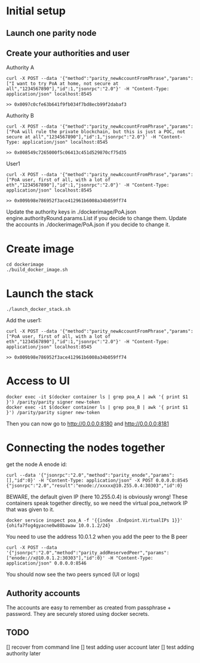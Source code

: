 # Initial setup

## Launch one parity node

## Create your authorities and user

Authority A
```
curl -X POST --data '{"method":"parity_newAccountFromPhrase","params":["I want to try PoA at home, not secure at all","1234567890"],"id":1,"jsonrpc":"2.0"}' -H "Content-Type: application/json" localhost:8545

>> 0x0097c0cfe63b641f9fb034f7bd8ecb99f2dabaf3
```

Authority B
```
curl -X POST --data '{"method":"parity_newAccountFromPhrase","params":["PoA will rule the private blockchain, but this is just a POC, not secure at all","1234567890"],"id":1,"jsonrpc":"2.0"}' -H "Content-Type: application/json" localhost:8545

>> 0x008549c7265000f5c06413c451d529870cf75d35
```

User1
```
curl -X POST --data '{"method":"parity_newAccountFromPhrase","params":["PoA user, first of all, with a lot of eth","1234567890"],"id":1,"jsonrpc":"2.0"}' -H "Content-Type: application/json" localhost:8545

>> 0x009b98e786952f3ace412961b6008a34b059ff74
```

Update the authority keys in ./dockerimage/PoA.json engine.authorityRound.params.List if you decide to change them.
Update the accounts in ./dockerimage/PoA.json if you decide to change it.

# Create image

```
cd dockerimage
./build_docker_image.sh
```

# Launch the stack

```
./launch_docker_stack.sh
```

Add the user1:

```
curl -X POST --data '{"method":"parity_newAccountFromPhrase","params":["PoA user, first of all, with a lot of eth","1234567890"],"id":1,"jsonrpc":"2.0"}' -H "Content-Type: application/json" localhost:8545

>> 0x009b98e786952f3ace412961b6008a34b059ff74
```


# Access to UI

```
docker exec -it $(docker container ls | grep poa_A | awk '{ print $1 }') /parity/parity signer new-token
docker exec -it $(docker container ls | grep poa_B | awk '{ print $1 }') /parity/parity signer new-token
```

Then you can now go to http://0.0.0.0:8180 and http://0.0.0.0:8181

# Connecting the nodes together

get the node A enode id:

```
curl --data '{"jsonrpc":"2.0","method":"parity_enode","params":[],"id":0}' -H "Content-Type: application/json" -X POST 0.0.0.0:8545
{"jsonrpc":"2.0","result":"enode://xxxxx@10.255.0.4:30303","id":0}
```

BEWARE, the default given IP (here 10.255.0.4) is obviously wrong! These containers speak together directly, so we need the virtual poa_network IP that was given to it.

```
docker service inspect poa_A -f '{{index .Endpoint.VirtualIPs 1}}'
{ohifa7fog4gyacne0w88bawaw 10.0.1.2/24}
```

You need to use the address 10.0.1.2 when you add the peer to the B peer

```
curl -X POST --data '{"jsonrpc":"2.0","method":"parity_addReservedPeer","params":["enode://x@10.0.1.2:30303"],"id":0}' -H "Content-Type: application/json" 0.0.0.0:8546
```

You should now see the two peers synced (UI or logs)

## Authority accounts

The accounts are easy to remember as created from passphrase + password.
They are securely stored using docker secrets.

## TODO

[] recover from command line
[] test adding user account later
[] test adding authority later

